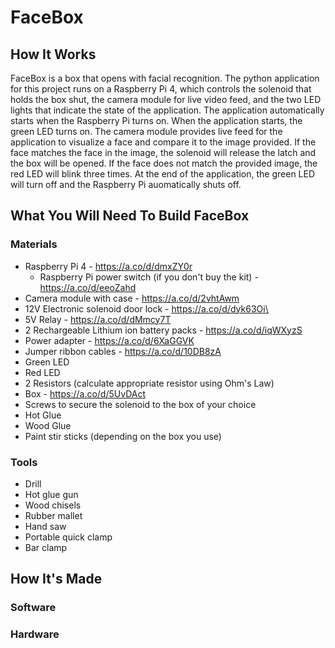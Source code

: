 # FaceBox

## How It Works
FaceBox is a box that opens with facial recognition. The python application for this project runs on a Raspberry Pi 4, which controls the solenoid that holds the box shut, the camera module for live video feed, and the two LED lights that indicate the state of the application. The application automatically starts when the Raspberry Pi turns on. When the application starts, the green LED turns on. The camera module provides live feed for the application to visualize a face and compare it to the image provided. If the face matches the face in the image, the solenoid will release the latch and the box will be opened. If the face does not match the provided image, the red LED will blink three times. At the end of the application, the green LED will turn off and the Raspberry Pi auomatically shuts off.

## What You Will Need To Build FaceBox
### Materials 
* Raspberry Pi 4 - https://a.co/d/dmxZY0r
    - Raspberry Pi power switch (if you don't buy the kit) - https://a.co/d/eeoZahd
* Camera module with case - https://a.co/d/2vhtAwm
* 12V Electronic solenoid door lock - https://a.co/d/dyk63Oi\
* 5V Relay - https://a.co/d/dMmcy7T
* 2 Rechargeable Lithium ion battery packs - https://a.co/d/iqWXyzS
* Power adapter - https://a.co/d/6XaGGVK
* Jumper ribbon cables - https://a.co/d/10DB8zA
* Green LED
* Red LED
* 2 Resistors (calculate appropriate resistor using Ohm's Law)
* Box - https://a.co/d/5UvDAct
* Screws to secure the solenoid to the box of your choice
* Hot Glue
* Wood Glue
* Paint stir sticks (depending on the box you use)

### Tools
* Drill
* Hot glue gun
* Wood chisels
* Rubber mallet
* Hand saw
* Portable quick clamp
* Bar clamp

## How It's Made
### Software 

### Hardware 
